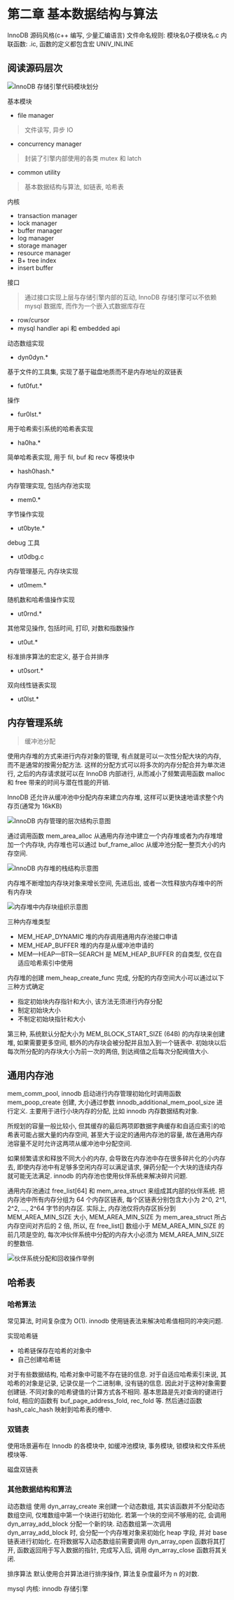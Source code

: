 # 第二章 基本数据结构与算法

InnoDB 源码风格(c++ 编写, 少量汇编语言)
文件命名规则: 模块名0子模块名.c
内联函数: .ic, 函数的定义都包含宏 UNIV_INLINE

## 阅读源码层次

![InnoDB 存储引擎代码模块划分](https://shubuzuo.coding.net/p/image-host/d/image-host/git/raw/master/images/2022-07/2022-07-12/pic_1657610957587-12.png) 

基本模块
- file manager
> 文件读写, 异步 IO
- concurrency manager
> 封装了引擎内部使用的各类 mutex 和 latch
- common utility
> 基本数据结构与算法, 如链表, 哈希表

内核
- transaction manager
- lock manager
- buffer manager
- log manager
- storage manager
- resource manager
- B+ tree index
- insert buffer

接口
> 通过接口实现上层与存储引擎内部的互动, InnoDB 存储引擎可以不依赖 mysql 数据库, 而作为一个嵌入式数据库存在
- row/cursor
- mysql handler api 和 embedded api

动态数组实现
- dyn0dyn.*

基于文件的工具集, 实现了基于磁盘地质而不是内存地址的双链表
- fut0fut.*

操作
- fur0lst.*

用于哈希索引系统的哈希表实现
- ha0ha.*

简单哈希表实现, 用于 fil, buf 和 recv 等模块中
- hash0hash.*

内存管理实现, 包括内存池实现
- mem0.*

字节操作实现
- ut0byte.*

debug 工具
- ut0dbg.c

内存管理基元, 内存块实现
- ut0mem.*

随机数和哈希值操作实现
- ut0rnd.*

其他常见操作, 包括时间, 打印, 对数和指数操作
- ut0ut.*

标准排序算法的宏定义, 基于合并排序
- ut0sort.*

双向线性链表实现
- ut0lst.*

## 内存管理系统
> 缓冲池分配

使用内存堆的方式来进行内存对象的管理, 有点就是可以一次性分配大块的内存, 而不是通常的按需分配方法. 这样的分配方式可以将多次的内存分配合并为单次进行, 之后的内存请求就可以在 InnoDB 内部进行, 从而减小了频繁调用函数 malloc 和 free 带来的时间与潜在性能的开销. 

InnoDB 还允许从缓冲池中分配内存来建立内存堆, 这样可以更快速地请求整个内存页(通常为 16kKB)

![InnoDB 内存管理的层次结构示意图](https://shubuzuo.coding.net/p/image-host/d/image-host/git/raw/master/images/2022-07/2022-07-12/pic_1657613235099-15.png)  

通过调用函数 mem_area_alloc 从通用内存池中建立一个内存堆或者为内存堆增加一个内存块, 内存堆也可以通过 buf_frame_alloc 从缓冲池分配一整页大小的内存空间.

![InnoDB 内存堆的栈结构示意图](https://shubuzuo.coding.net/p/image-host/d/image-host/git/raw/master/images/2022-07/2022-07-12/pic_1657613611204-25.png)  

内存堆不断增加内存块对象来增长空间, 先进后出, 或者一次性释放内存堆中的所有内存块

![内存堆中内存块组织示意图](https://shubuzuo.coding.net/p/image-host/d/image-host/git/raw/master/images/2022-07/2022-07-12/pic_1657614630923-47.png)  

三种内存堆类型
- MEM_HEAP_DYNAMIC 堆的内存调用通用内存池接口申请
- MEM_HEAP_BUFFER 堆的内存是从缓冲池申请的
- MEM—HEAP—BTR—SEARCH 是 MEM_HEAP_BUFFER 的自类型, 仅在自适应哈希索引中使用

内存堆的创建 mem_heap_create_func 完成, 分配的内存空间大小可以通过以下三种方式确定

- 指定初始块内存指针和大小, 该方法无须进行内存分配
- 制定初始块大小
- 不制定初始块指针和大小

第三种, 系统默认分配大小为 MEM_BLOCK_START_SIZE (64B) 的内存块来创建堆, 如果需要更多空间, 额外的内存块会被分配并且加入到一个链表中. 初始块以后每次所分配的内存块大小为前一次的两倍, 到达阀值之后每次分配阀值大小.

## 通用内存池

mem_comm_pool, innodb 启动进行内存管理初始化时调用函数 mem_poop_create 创建, 大小通过参数 innodb_additional_mem_pool_size 进行定义. 主要用于进行小块内存的分配, 比如 innodb 内存数据结构对象.

所规划的容量一般比较小, 但其缓存的最后两项即数据字典缓存和自适应索引的哈希表可能占据大量的内存空间, 甚至大于设定的通用内存池的容量, 故在通用内存池容量不足时允许这两项从缓冲池中分配空间. 

如果频繁请求和释放不同大小的内存, 会导致在内存池中存在很多碎片化的小内存去, 即使内存池中有足够多空闲内存可以满足请求, 弹药分配一个大块的连续内存就可能无法满足. innodb 的内存池也使用伙伴系统来解决碎片问题.

通用内存池通过 free_list[64] 和 mem_area_struct 来组成其内部的伙伴系统. 把内存池中所有内存分组为 64 个内存区链表, 每个区链表分别包含大小为 2^0, 2^1, 2^2, ..., 2^64 字节的内存区. 实际上, 内存池仅将内存区拆分到 MEM_AREA_MIN_SIZE 大小, MEM_AREA_MIN_SIZE 为 mem_area_struct 所占内存空间对齐后的 2 倍, 所以, 在 free_list[] 数组小于 MEM_AREA_MIN_SIZE 的前几项是空的, 每次冲伙伴系统中分配的内存大小必须为 MEM_AREA_MIN_SIZE 的整数倍.

![伙伴系统分配和回收操作举例](https://shubuzuo.coding.net/p/image-host/d/image-host/git/raw/master/images/2022-07/2022-07-12/pic_1657615978969-4.png)  

## 哈希表

### 哈希算法

常见算法, 时间复杂度为 O(1). innodb 使用链表法来解决哈希值相同的冲突问题. 

实现哈希链
- 哈希链保存在哈希的对象中
- 自己创建哈希链

对于有些数据结构, 哈希对象中可能不存在链的信息. 对于自适应哈希索引来说, 其哈希的对象是记录, 记录仅是一个二进制串, 没有链的信息. 因此对于这种对象需要创建链. 不同对象的哈希键值的计算方式各不相同. 基本思路是先对查询的键进行 fold, 相应的函数有 buf_page_address_fold, rec_fold 等. 然后通过函数 hash_calc_hash 映射到哈希表的槽中. 

### 双链表

使用场景遍布在 Innodb 的各模块中, 如缓冲池模块, 事务模块, 锁模块和文件系统模块等.

磁盘双链表

### 其他数据结构和算法

动态数组
使用 dyn_array_create 来创建一个动态数组, 其实该函数并不分配动态数组空间, 仅堆数组中第一个块进行初始化. 若第一个块的空间不够用的花, 会调用 dyn_array_add_block 分配一个新的块. 动态数组第一次调用 dyn_array_add_block 时, 会分配一个内存堆对象来初始化 heap 字段, 并对 base 链表进行初始化. 在将数据写入动态数组前需要调用 dyn_array_open 函数将其打开, 函数返回用于写入数据的指针, 完成写入后, 调用 dyn_array_close 函数将其关闭. 

排序算法
默认使用合并算法进行排序操作, 算法复杂度最坏为 n 的对数.



mysql 内核: innodb 存储引擎
